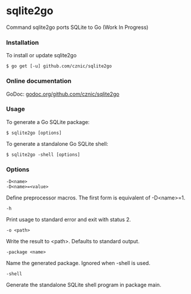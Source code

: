 # sqlite2go

Command sqlite2go ports SQLite to Go (Work In Progress)

### Installation

To install or update sqlite2go

    $ go get [-u] github.com/cznic/sqlite2go

### Online documentation

GoDoc: [godoc.org/github.com/cznic/sqlite2go](https://godoc.org/github.com/cznic/sqlite2go)

### Usage

To generate a Go SQLite package:

    $ sqlite2go [options]

To generate a standalone Go SQLite shell:

    $ sqlite2go -shell [options]

### Options

    -D<name>
    -D<name>=<value>

Define preprocessor macros. The first form is equivalent of -D\<name>=1.

    -h

Print usage to standard error and exit with status 2.

    -o <path>

Write the result to \<path>. Defaults to standard output.

    -package <name>

Name the generated package. Ignored when -shell is used.

    -shell

Generate the standalone SQLite shell program in package main.
